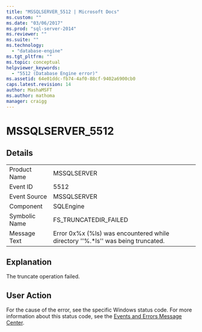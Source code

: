 ```yaml
---
title: "MSSQLSERVER_5512 | Microsoft Docs"
ms.custom: ""
ms.date: "03/06/2017"
ms.prod: "sql-server-2014"
ms.reviewer: ""
ms.suite: ""
ms.technology: 
  - "database-engine"
ms.tgt_pltfrm: ""
ms.topic: conceptual
helpviewer_keywords: 
  - "5512 (Database Engine error)"
ms.assetid: 64e01ddc-fb74-4af0-88cf-9402a6900cb0
caps.latest.revision: 14
author: MashaMSFT
ms.author: mathoma
manager: craigg
---
```

# MSSQLSERVER_5512
    
## Details  
  
|||  
|-|-|  
|Product Name|MSSQLSERVER|  
|Event ID|5512|  
|Event Source|MSSQLSERVER|  
|Component|SQLEngine|  
|Symbolic Name|FS_TRUNCATEDIR_FAILED|  
|Message Text|Error 0x%x (%ls) was encountered while directory ''%.*ls'' was being truncated.|  
  
## Explanation  
 The truncate operation failed.  
  
## User Action  
 For the cause of the error, see the specific Windows status code. For more information about this status code, see the [Events and Errors Message Center](http://go.microsoft.com/fwlink/?linkid=47660).  
  
  
